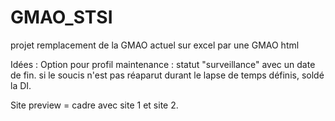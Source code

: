 # GMAO_STSI
projet remplacement de la GMAO actuel sur excel par une GMAO html

Idées :
Option pour profil maintenance : statut "surveillance" avec un date de fin. si le soucis n'est pas réaparut durant le lapse de temps définis, soldé la DI.

Site preview = cadre avec site 1 et site 2.
